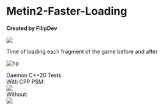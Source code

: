 # Metin2-Faster-Loading
**Created by FilipDev**

[![](https://img.youtube.com/vi/zw2S4Pfuou8/sddefault.jpg)](https://youtu.be/zw2S4Pfuou8)

Time of loading each fragment of the game before and after

![hp](https://i.gyazo.com/99176acdda98cf64da111c0a719ded91.png)

Daemon C++20 Tests   
With CPP PSM:  
![](https://metin2.download/picture/2kpT7vV9072WzSdLufDFuN1nz1J65feF/.gif)   
Without:  
![](https://metin2.download/picture/GtP39g2zsUI7Pb8nIWc3Z45RdQ06sU2T/.gif)
